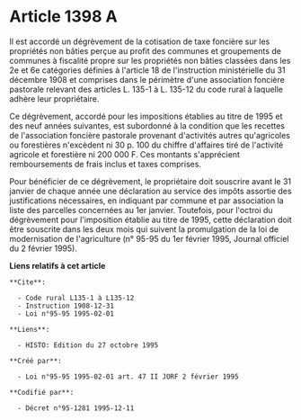 # Article 1398 A

Il est accordé un dégrèvement de la cotisation de taxe foncière sur les propriétés non bâties perçue au profit des communes
et groupements de communes à fiscalité propre sur les propriétés non bâties classées dans les 2e et 6e catégories définies à
l'article 18 de l'instruction ministérielle du 31 décembre 1908 et comprises dans le périmètre d'une association foncière
pastorale relevant des articles L. 135-1 à L. 135-12 du code rural à laquelle adhère leur propriétaire.

Ce dégrèvement, accordé pour les impositions établies au titre de 1995 et des neuf années suivantes, est subordonné à la
condition que les recettes de l'association foncière pastorale provenant d'activités autres qu'agricoles ou forestières
n'excèdent ni 30 p. 100 du chiffre d'affaires tiré de l'activité agricole et forestière ni 200 000 F. Ces montants
s'apprécient remboursements de frais inclus et taxes comprises.

Pour bénéficier de ce dégrèvement, le propriétaire doit souscrire avant le 31 janvier de chaque année une déclaration au
service des impôts assortie des justifications nécessaires, en indiquant par commune et par association la liste des
parcelles concernées au 1er janvier. Toutefois, pour l'octroi du dégrèvement pour l'imposition établie au titre de 1995,
cette déclaration doit être souscrite dans les deux mois qui suivent la promulgation de la loi de modernisation de
l'agriculture (n° 95-95 du 1er février 1995, Journal officiel du 2 février 1995).

**Liens relatifs à cet article**

	**Cite**:

	  - Code rural L135-1 à L135-12
	  - Instruction 1908-12-31
	  - Loi n°95-95 1995-02-01

	**Liens**:

	  - HISTO: Edition du 27 octobre 1995

	**Créé par**:

	  - Loi n°95-95 1995-02-01 art. 47 II JORF 2 février 1995

	**Codifié par**:

	  - Décret n°95-1281 1995-12-11
